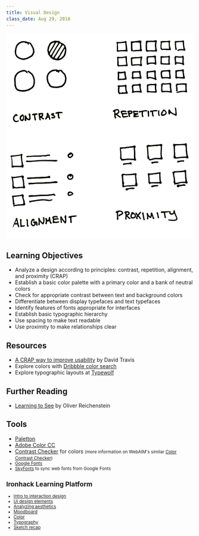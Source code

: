 ```yaml
---
title: Visual Design
class_date: Aug 29, 2018
---
```


<img class="illo aside" src="/assets/images/crap.png" alt="Illustration of CRAP design principles: contrast, repetition, alignment, and proximity" />

Learning Objectives
-------------------

- Analyze a design according to principles: contrast, repetition, alignment, and proximity (CRAP)
- Establish a basic color palette with a primary color and a bank of neutral colors
- Check for appropriate contrast between text and background colors
- Differentiate between display typefaces and text typefaces
- Identify features of fonts appropriate for interfaces
- Establish basic typographic hierarchy
- Use spacing to make text readable
- Use proximity to make relationships clear


Resources
---------

- [A CRAP way to improve usability](https://www.userfocus.co.uk/articles/A_CRAP_way_to_improve_usability.html) by David Travis
- Explore colors with [Dribbble color search](https://dribbble.com/colors/)
- Explore typographic layouts at [Typewolf](https://www.typewolf.com)


Further Reading
---------------

- [Learning to See](https://ia.net/topics/learning-to-see) by Oliver Reichenstein


Tools
-----

- [Paletton](http://paletton.com/)
- [Adobe Color CC](https://color.adobe.com/create/color-wheel/)
- [Contrast Checker](https://contrastchecker.com) for colors <small>(more information on WebAIM's similar [Color Contrast Checker](https://webaim.org/resources/contrastchecker/))
- [Google Fonts](https://fonts.google.com)
- [SkyFonts](https://skyfonts.com) to sync web fonts from Google Fonts


Ironhack Learning Platform
---------------------------

- [Intro to interaction design](http://learn.ironhack.com/#/learning_unit/5031)
- [UI design elements](http://learn.ironhack.com/#/learning_unit/5034)
- [Analyzing aesthetics](http://learn.ironhack.com/#/learning_unit/5063)
- [Moodboard](http://learn.ironhack.com/#/learning_unit/5064)
- [Color](http://learn.ironhack.com/#/learning_unit/5068)
- [Typography](http://learn.ironhack.com/#/learning_unit/5069)
- [Sketch recap](http://learn.ironhack.com/#/learning_unit/5061) 
